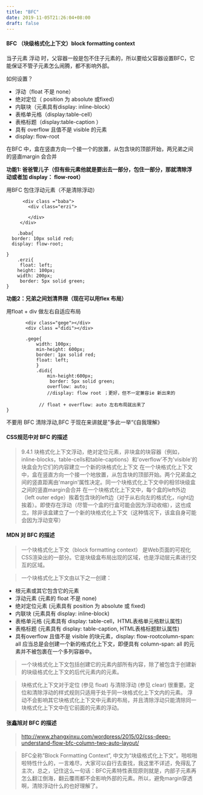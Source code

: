 ```yaml
---
title: "BFC"
date: 2019-11-05T21:26:04+08:00
draft: false
---
```


#### BFC （块级格式化上下文）block formatting context
 
 当子元素 浮动 时，父容器一般是包不住子元素的，所以要给父容器设置BFC，它能保证不管子元素怎么闹腾，都不影响外部。
 
 如何设置？
 * 浮动（float 不是 none）
 * 绝对定位（ position 为 absolute 或fixed）
 * 内联块（元素具有display:  inline-block）
 * 表格单元格（display:table-cell）
 * 表格标题（display:table-caption ）
 * 具有 overflow 且值不是 visible 的元素
 * display: flow-root

在BFC 中，盒在竖直方向一个接一个的放置，从包含块的顶部开始，两兄弟之间的竖直margin 会合并

**功能1: 爸爸管儿子（但有些元素他就是要出去一部分，包住一部分，那就清除浮动或者加 display： flow-root）**

用BFC 包住浮动元素（不是清除浮动）
```
      <div class ="baba">
        <div class="erzi">
           
        </div>
     </div>
     
    .baba{
  border: 10px solid red;
  display: flow-root;
  
}
    .erzi{
     float: left;
    height: 100px;
    width: 200px;
     border: 5px solid green;
}
```      
**功能2：兄弟之间划清界限（现在可以用flex 布局）**

用float + div 做左右自适应布局


 ```
        <div class="gege"></div>
        <div class ="didi"></div>
        
        .gege{
            width: 100px;
            min-height: 600px;
            border: 1px solid red;
            float: left;
            }
            .didi{
                min-height:600px;
                 border: 5px solid green;
                overflow: auto;
                //display: flow root ；更好，但不一定兼容ie 新出来的
                
             // float + overflow: auto 左右布局就出来了
 }
 
```

不要用 BFC 清除浮动,BFC 于现在来讲就是”多此一举“《自我理解》


#### CSS规范中对 BFC 的描述

>9.4.1 块格式化上下文浮动，绝对定位元素，非块盒的块容器（例如，inline-blocks，table-cells和table-captions）和'overflow'不为'visible'的块盒会为它们的内容建立一个新的块格式化上下文
>在一个块格式化上下文中，盒在竖直方向一个接一个地放置，从包含块的顶部开始。两个兄弟盒之间的竖直距离由'margin'属性决定。同一个块格式化上下文中的相邻块级盒之间的竖直margin会合并
>在一个块格式化上下文中，每个盒的left外边（left outer edge）挨着包含块的left边（对于从右向左的格式化，right边挨着）。即使存在浮动（尽管一个盒的行盒可能会因为浮动收缩），这也成立。除非该盒建立了一个新的块格式化上下文（这种情况下，该盒自身可能会因为浮动变窄）

#### MDN 对 BFC 的描述

>一个块格式化上下文（block formatting context） 是Web页面的可视化CSS渲染出的一部分。它是块级盒布局出现的区域，也是浮动层元素进行交互的区域。

>一个块格式化上下文由以下之一创建：
* 根元素或其它包含它的元素
* 浮动元素 (元素的 float 不是 none)
* 绝对定位元素 (元素具有 position 为 absolute 或 fixed)
* 内联块 (元素具有 display: inline-block)
* 表格单元格 (元素具有 display: table-cell，HTML表格单元格默认属性)
* 表格标题 (元素具有 display: table-caption, HTML表格标题默认属性)
* 具有overflow 且值不是 visible 的块元素，display: flow-rootcolumn-span: all 应当总是会创建一个新的格式化上下文，即便具有 column-span: all 的元素并不被包裹在一个多列容器中。

>一个块格式化上下文包括创建它的元素内部所有内容，除了被包含于创建新的块级格式化上下文的后代元素内的元素。

>块格式化上下文对于定位 (参见 float) 与清除浮动 (参见 clear) 很重要。定位和清除浮动的样式规则只适用于处于同一块格式化上下文内的元素。
>浮动不会影响其它块格式化上下文中元素的布局，并且清除浮动只能清除同一块格式化上下文中在它前面的元素的浮动。
>
#### 张鑫旭对 BFC 的描述

>http://www.zhangxinxu.com/wordpress/2015/02/css-deep-understand-flow-bfc-column-two-auto-layout/

>BFC全称”Block Formatting Context”, 中文为“块级格式化上下文”。啪啦啪啦特性什么的，一言难尽，大家可以自行去查找，我这里不详述，免得乱了主次，总之，记住这么一句话：BFC元素特性表现原则就是，内部子元素再怎么翻江倒海，翻云覆雨都不会影响外部的元素。所以，避免margin穿透啊，清除浮动什么的也好理解了。